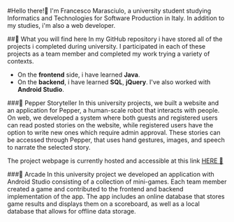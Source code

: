 #Hello there!👋
I'm Francesco Marasciulo, a university student studying Informatics and Technologies for Software Production in Italy.
In addition to my studies, i'm also a web developer.

##🔭 What you will find here
In my GitHub repository i have stored all of the projects i completed during university. I participated in each of these projects as a team member and completed my work trying a variety of contexts.

* On the <b>frontend</b> side, i have learned <b>Java</b>.
* On the <b>backend</b>, i have learned <b>SQL</b>, <b>jQuery</b>.
I've also worked with <b>Android Studio</b>.

###🤖 Pepper Storyteller
In this university projects, we built a website and an application for Pepper, a human-scale robot that interacts with people. On web, we developed a system where both guests and registered users can read posted stories on the website, while registered users have the option to write new ones which require admin approval. These stories can be accessed through Pepper, that uses hand gestures, images, and speech to narrate the selected story.

The project webpage is currently hosted and accessible at this link  [HERE 🔗](https://pepper4storytelling.altervista.org/index.php)


###📱 Arcade
In this university project we developed an application with Android Studio consisting of a collection of mini-games. Each team member created a game and contributed to the frontend and backend implementation of the app. The app includes an online database that stores game results and displays them on a scoreboard, as well as a local database that allows for offline data storage.
